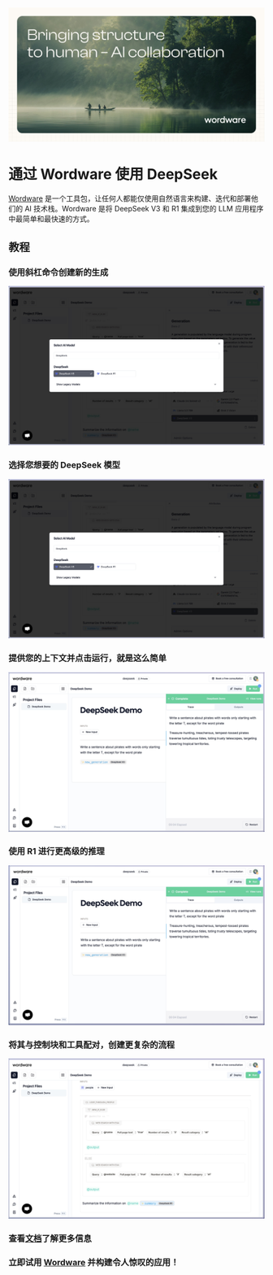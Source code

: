 <img width="1024" src="assets/og-image.png" alt="wordware og">

<!-- TEXT_SECTION:header:END -->

# 通过 Wordware 使用 DeepSeek

<a href="https://www.wordware.ai/">Wordware</a> 是一个工具包，让任何人都能仅使用自然语言来构建、迭代和部署他们的 AI 技术栈。Wordware 是将 DeepSeek V3 和 R1 集成到您的 LLM 应用程序中最简单和最快速的方式。

## 教程

### 使用斜杠命令创建新的生成

![select model](assets/select-deepseek.jpg)

### 选择您想要的 DeepSeek 模型

![select model](assets/select-deepseek.jpg)

### 提供您的上下文并点击运行，就是这么简单

![use v3](assets/v3.jpg)

### 使用 R1 进行更高级的推理

![use r1](assets/r1.jpg)

### 将其与控制块和工具配对，创建更复杂的流程

![use tools](assets/tools.jpg)

### 查看<a href="https://docs.wordware.ai/tour">文档</a>了解更多信息

### 立即试用 <a href="https://www.wordware.ai/">Wordware</a> 并构建令人惊叹的应用！
